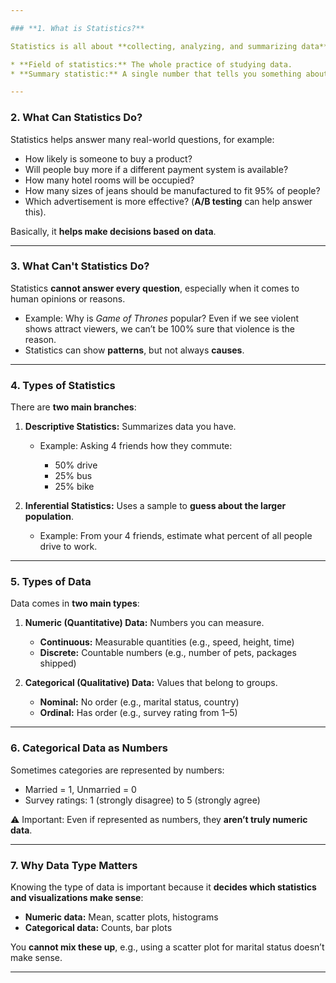 ```yaml
---

### **1. What is Statistics?**

Statistics is all about **collecting, analyzing, and summarizing data**.

* **Field of statistics:** The whole practice of studying data.
* **Summary statistic:** A single number that tells you something about your data, like **average sales** or **total customers**.

---
```


### **2. What Can Statistics Do?**

Statistics helps answer many real-world questions, for example:

* How likely is someone to buy a product?
* Will people buy more if a different payment system is available?
* How many hotel rooms will be occupied?
* How many sizes of jeans should be manufactured to fit 95% of people?
* Which advertisement is more effective? (**A/B testing** can help answer this).

Basically, it **helps make decisions based on data**.

---

### **3. What Can't Statistics Do?**

Statistics **cannot answer every question**, especially when it comes to human opinions or reasons.

* Example: Why is *Game of Thrones* popular? Even if we see violent shows attract viewers, we can’t be 100% sure that violence is the reason.
* Statistics can show **patterns**, but not always **causes**.

---

### **4. Types of Statistics**

There are **two main branches**:

1. **Descriptive Statistics:** Summarizes data you have.

   * Example: Asking 4 friends how they commute:

     * 50% drive
     * 25% bus
     * 25% bike

2. **Inferential Statistics:** Uses a sample to **guess about the larger population**.

   * Example: From your 4 friends, estimate what percent of all people drive to work.

---

### **5. Types of Data**

Data comes in **two main types**:

1. **Numeric (Quantitative) Data:** Numbers you can measure.

   * **Continuous:** Measurable quantities (e.g., speed, height, time)
   * **Discrete:** Countable numbers (e.g., number of pets, packages shipped)

2. **Categorical (Qualitative) Data:** Values that belong to groups.

   * **Nominal:** No order (e.g., marital status, country)
   * **Ordinal:** Has order (e.g., survey rating from 1–5)

---

### **6. Categorical Data as Numbers**

Sometimes categories are represented by numbers:

* Married = 1, Unmarried = 0
* Survey ratings: 1 (strongly disagree) to 5 (strongly agree)

⚠️ Important: Even if represented as numbers, they **aren’t truly numeric data**.

---

### **7. Why Data Type Matters**

Knowing the type of data is important because it **decides which statistics and visualizations make sense**:

* **Numeric data:** Mean, scatter plots, histograms
* **Categorical data:** Counts, bar plots

You **cannot mix these up**, e.g., using a scatter plot for marital status doesn’t make sense.

---


